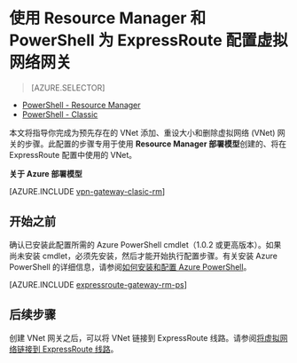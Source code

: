 <properties
   pageTitle="使用 Resource Manager 和 PowerShell 将 VNet 网关添加到 ExpressRoute 的虚拟网络中 | Azure"
   description="本文指导你将 VNet 网关添加到为 ExpressRoute 创建的 Resource Manager VNet 中"
   documentationCenter="na"
   services="expressroute"
   authors="charwen"
   manager="carmonm"
   editor=""
   tags="azure-resource-manager"/>

<tags 
   ms.service="expressroute"
   ms.devlang="na"
   ms.topic="article" 
   ms.tgt_pltfrm="na"
   ms.workload="infrastructure-services" 
   ms.date="11/21/2016" 
   wacn.date="01/03/2017"
   ms.author="charwen"/>


# 使用 Resource Manager 和 PowerShell 为 ExpressRoute 配置虚拟网络网关


> [AZURE.SELECTOR]
- [PowerShell - Resource Manager](/documentation/articles/expressroute-howto-add-gateway-resource-manager/)
- [PowerShell - Classic](/documentation/articles/expressroute-howto-add-gateway-classic/)


本文将指导你完成为预先存在的 VNet 添加、重设大小和删除虚拟网络 (VNet) 网关的步骤。此配置的步骤专用于使用 **Resource Manager 部署模型**创建的、将在 ExpressRoute 配置中使用的 VNet。

**关于 Azure 部署模型**

[AZURE.INCLUDE [vpn-gateway-clasic-rm](../../includes/vpn-gateway-classic-rm-include.md)]

## 开始之前

确认已安装此配置所需的 Azure PowerShell cmdlet（1.0.2 或更高版本）。如果尚未安装 cmdlet，必须先安装，然后才能开始执行配置步骤。有关安装 Azure PowerShell 的详细信息，请参阅[如何安装和配置 Azure PowerShell](/documentation/articles/powershell-install-configure/)。


[AZURE.INCLUDE [expressroute-gateway-rm-ps](../../includes/expressroute-gateway-rm-ps-include.md)]

	
## 后续步骤

创建 VNet 网关之后，可以将 VNet 链接到 ExpressRoute 线路。请参阅[将虚拟网络链接到 ExpressRoute 线路](/documentation/articles/expressroute-howto-linkvnet-arm/)。

<!---HONumber=Mooncake_0328_2016-->